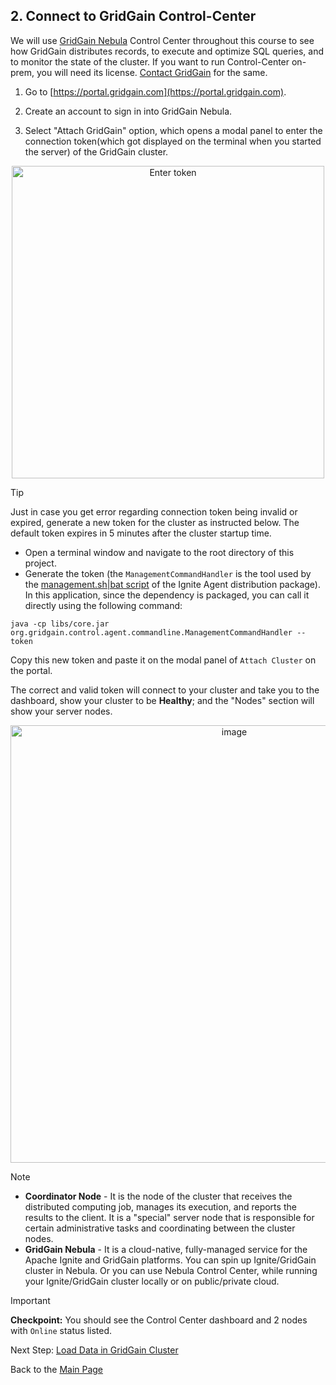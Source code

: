 ## 2. Connect to GridGain Control-Center
We will use [GridGain Nebula](https://portal.gridgain.com) Control Center throughout this course to see how GridGain distributes 
records, to execute and optimize SQL queries, and to monitor the state of the cluster. If you want to run Control-Center on-prem, you will need its license. [Contact GridGain](https://www.gridgain.com/contact) for the same.

1. Go to [https://portal.gridgain.com](https://portal.gridgain.com).

2. Create an account to sign in into GridGain Nebula.

3. Select "Attach GridGain" option, which opens a modal panel to enter the connection token(which got displayed on the terminal when you started the server) of the GridGain cluster.
   
<div align="center">
<img width= 500 alt="Enter token" src="https://github.com/user-attachments/assets/c9b9406c-3d82-4d65-88a4-14090f22cdab" />
</div>

> [!tip]
> Just in case you get error regarding connection token being invalid or expired, generate a new token for the cluster as instructed below. The default token expires in 5 minutes after the cluster startup time.
> * Open a terminal window and navigate to the root directory of this project.
> * Generate the token (the `ManagementCommandHandler` is the tool used by the 
    [management.sh|bat script](https://www.gridgain.com/docs/control-center/latest/clusters#generating-a-token) of the 
    Ignite Agent distribution package). In this application, since the dependency is packaged, you can call it directly using the following command:
> <pre><code>java -cp libs/core.jar org.gridgain.control.agent.commandline.ManagementCommandHandler --token</code></pre>
> Copy this new token and paste it on the modal panel of `Attach Cluster` on the portal.
 
The correct and valid token will connect to your cluster and take you to the dashboard, show your cluster to be **Healthy**; and the "Nodes" section will show your server nodes.
<div align="center">
<img width="700" alt="image" src="https://github.com/user-attachments/assets/2fe10422-4cd6-42bd-8aac-08e255be44bb" />
</div>

> [!note]
> - __Coordinator Node__ - It is the node of the cluster that receives the distributed computing job, manages its execution, and reports the results to the client. It is a "special" server node that is responsible for certain administrative tasks and coordinating between the cluster nodes.
> - __GridGain Nebula__ - It is a cloud-native, fully-managed service for the Apache Ignite and GridGain platforms. You can spin up Ignite/GridGain cluster in Nebula. Or you can use Nebula Control Center, while running your Ignite/GridGain cluster locally or on public/private cloud.


> [!important]
> **Checkpoint:** You should see the Control Center dashboard and 2 nodes with `Online` status listed.

Next Step: [Load Data in GridGain Cluster](LoadData.md)

Back to the [Main Page](../README.md/#step-by-step-guide)
